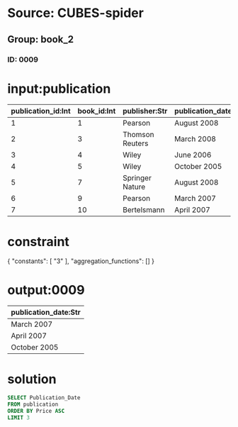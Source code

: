 # Source: CUBES-spider
## Group: book_2
### ID: 0009

# input:publication

| publication_id:Int | book_id:Int | publisher:Str | publication_date:Str | price:Dbl |
|---|---|---|---|---|
| 1 | 1 | Pearson | August 2008 | 15000000.0 |
| 2 | 3 | Thomson Reuters | March 2008 | 6000000.0 |
| 3 | 4 | Wiley | June 2006 | 4100000.0 |
| 4 | 5 | Wiley | October 2005 | 3000000.0 |
| 5 | 7 | Springer Nature | August 2008 | 3000000.0 |
| 6 | 9 | Pearson | March 2007 | 2000000.0 |
| 7 | 10 | Bertelsmann | April 2007 | 2000000.0 |

# constraint

{
  "constants": [
    "3"
  ],
  "aggregation_functions": []
}

# output:0009

| publication_date:Str |
|---|
| March 2007 |
| April 2007 |
| October 2005 |

# solution

```sql
SELECT Publication_Date
FROM publication
ORDER BY Price ASC
LIMIT 3
```
